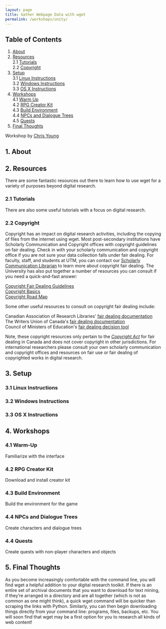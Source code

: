 ```yaml
---
layout: page
title: Gather Webpage Data with wget
permalink: /workshops/unity/
---
```

## Table of Contents

1. [About](#about)  
2. [Resources](#resources)  
    2.1 [Tutorials](#tutorials)   
    2.2 [Copyright](#copyright)
3. [Setup](#setup)  
    3.1 [Linux Instructions](#linux)  
    3.2 [Windows Instructions](#windows)  
    3.3 [OS X Instructions](#osx)  
4. [Workshops](#workshops)  
    4.1 [Warm Up](#warmup)  
    4.2 [RPG Creator Kit](#exercise1)  
    4.3 [Build Environment](#exercise2)  
    4.4 [NPCs and Dialogue Trees](#exercise3)  
    4.5 [Quests](#exercise4)
5. [Final Thoughts](#final)

Workshop by [Chris Young](mailto:christopher.young@utoronto.ca)

## 1. About <a name="about"></a>



## 2. Resources <a name="resources"></a>

There are some fantastic resources out there to learn how to use wget for a variety of purposes beyond digital research.

### 2.1 Tutorials <a name="tutorials"></a>

There are also some useful tutorials with a focus on digital research. 

### 2.2 Copyright <a name="copyright"></a>
Copyright has an impact on digital research activities, including the copying of files from the internet using wget. Most post-secondary institutions have Scholarly Communication and Copyright offices with copyright guidelines on fair dealing. Check in with your scholarly communication and copyright office if you are not sure your data collection falls under fair dealing. For faculty, staff, and students at UTM, you can contact our [Scholarly Communication Librarian](https://utm.library.utoronto.ca/scholarly-communications) to learn more about copyright fair dealing. The University has also put together a number of resources you can consult if you need a quick-and-fast answer:

[Copyright Fair Dealing Guidelines](https://provost.utoronto.ca//wp-content/uploads/sites/155/2018/06/Copyright-Guidelines.pdf)  
[Copyright Basics](https://onesearch.library.utoronto.ca/sites/default/files/copyright/basicsfaqs_092018.pdf)  
[Copyright Road Map](https://onesearch.library.utoronto.ca/sites/default/files/copyright/utl_copyrightroadmap_february2020update.pdf)

Some other useful resources to consult on copyright fair dealing include:

Canadian Association of Research Libraries' [fair dealing documentation](https://fair-dealing.ca/what-is-fair-dealing/)  
The Writers Union of Canada's [fair dealing documentation](https://www.writersunion.ca/what-and-isn-t-fair-dealing)  
Council of Ministers of Education's [fair dealing decision tool](http://www.fairdealingdecisiontool.ca/DecisionTool/)

Note, these copyright resources only pertain to the [*Copyright Act*](https://laws-lois.justice.gc.ca/eng/acts/C-42/) for fair dealing in Canada and does not cover copyright in other jurisdictions. For international researchers please consult your own scholarly communication and copyright offices and resources on fair use or fair dealing of copyrighted works in digital research.

## 3. Setup <a name="setup"></a>

### 3.1 Linux Instructions <a name="linux"></a>

### 3.2 Windows Instructions <a name="windows"></a>

### 3.3 OS X Instructions <a name="osx"></a>

## 4. Workshops <a name="workshops"></a>

### 4.1 Warm-Up <a name="warmup"></a>

Familiarize with the interface

### 4.2 RPG Creator Kit <a name="exercise1"></a>

Download and install creator kit

### 4.3 Build Environment <a name="exercise2"></a>

Build the environment for the game

### 4.4 NPCs and Dialogue Trees <a name="exercise3"></a>

Create characters and dialogue trees

### 4.4 Quests <a name="exercise4"></a>

Create quests with non-player characters and objects

## 5. Final Thoughts <a name="final"></a>

As you become increasingly comfortable with the command line, you will find wget a helpful addition to your digital research toolkit. If there is an entire set of archival documents that you want to download for text mining, if they’re arranged in a directory and are all together (which is not as common as one might think), a quick wget command will be quicker than scraping the links with Python. Similarly, you can then begin downloading things directly from your command line: programs, files, backups, etc. You will soon find that wget may be a first option for you to research all kinds of web content!

